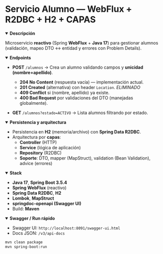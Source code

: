 # Servicio Alumno — WebFlux + R2DBC + H2 + CAPAS

<details open>
  <summary><strong>Descripción</strong></summary>

Microservicio **reactivo** (Spring **WebFlux** + **Java 17**) para gestionar alumnos (validación, mapeo DTO ↔ entidad y errores con Problem Details).
</details>

<details open>
  <summary><strong>Endpoints</strong></summary>

- **POST** `/alumnos` → Crea un alumno validando campos y **unicidad (nombre+apellido)**.
  - **204 No Content** (respuesta vacía) — implementación actual.  
  - **201 Created** (alternativa) con header `Location`.  *ELIMINADO*
  - **409 Conflict** si (nombre, apellido) ya existe.  
  - **400 Bad Request** por validaciones del DTO (manejadas globalmente).

- **GET** `/alumnos?estado=ACTIVO` → Lista alumnos filtrando por estado.
</details>

<details open>
  <summary><strong>Persistencia y arquitectura</strong></summary>

- Persistencia en **H2** (memoria/archivo) con **Spring Data R2DBC**.  
- Arquitectura por **capas**:
  - **Controller** (HTTP)
  - **Service** (lógica de aplicación)
  - **Repository** (R2DBC)
  - **Soporte**: DTO, mapper (MapStruct), validation (Bean Validation), advice (errores)
</details>

<details open>
  <summary><strong>Stack</strong></summary>

- **Java 17**, **Spring Boot 3.5.4**  
- **Spring WebFlux** (reactivo)  
- **Spring Data R2DBC**, **H2**  
- **Lombok**, **MapStruct**  
- **springdoc-openapi (Swagger UI)**  
- Build: **Maven**
</details>

<details open>
  <summary><strong>Swagger / Run rápido</strong></summary>

- Swagger UI: `http://localhost:8091/swagger-ui.html`  
- Docs JSON: `/v3/api-docs`

```bash
mvn clean package
mvn spring-boot:run
